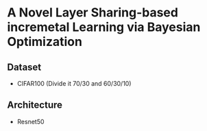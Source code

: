 # A Novel Layer Sharing-based incremetal Learning via Bayesian Optimization

## Dataset
* CIFAR100 (Divide it 70/30 and 60/30/10)

## Architecture
* Resnet50


